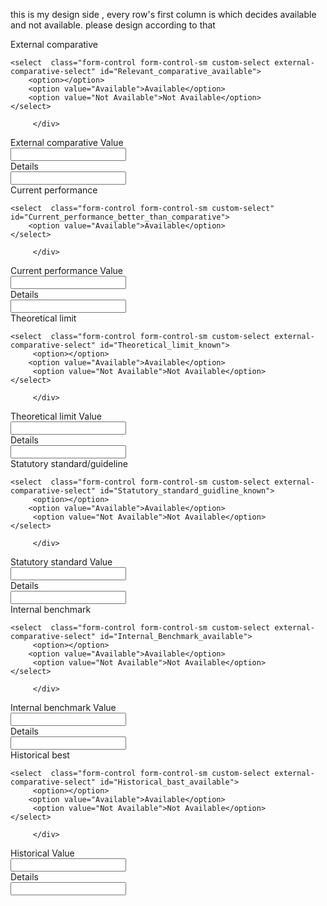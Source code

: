 this is my design side , every row's first column is which decides available and not available. please design according to that
 <div class="external-comparative-group">
  <div class="row g-3 mt-1">
 <div class="col-md-2">
    <label for="Relevant_comparative_available" class="control-label">External comparative</label>
    </div>

<div class="col-md-2">
   
    <select  class="form-control form-control-sm custom-select external-comparative-select" id="Relevant_comparative_available">
        <option></option>
        <option value="Available">Available</option>
        <option value="Not Available">Not Available</option>                           
    </select>
</div>
 <div class="col-md-1">

         </div>
<div class="col-md-2">
    <label for="Relevant_comparative_available_Value" class="control-label">External comparative Value</label>
    </div>
    
<div class="col-md-2">
   
   <input class="form-control form-control-sm comparative-value" id="Relevant_comparative_available_Value" autocomplete="off">
</div>

<div class="col-md-1">
    <label for="Relevant_comparative_available_Details" class="control-label">Details</label>
    </div>

<div class="col-md-2">
   <input class="form-control form-control-sm comparative-details" id="Relevant_comparative_available_Details" autocomplete="off">
</div>
</div>
</div>
                  
 <div class="row g-3 mt-1">
 <div class="col-md-2">
    <label for="Current_performance_better_than_comparative" class="control-label">Current performance</label>
    </div>

<div class="col-md-2">
   
    <select  class="form-control form-control-sm custom-select" id="Current_performance_better_than_comparative">        
        <option value="Available">Available</option>                            
    </select>
</div>
 <div class="col-md-1">

         </div>
<div class="col-md-2">
    <label for="Current_performance_better_than_comparative_Value" class="control-label">Current performance Value</label>
    </div>

<div class="col-md-2">
   
   <input class="form-control form-control-sm" id="Current_performance_better_than_comparative_Value" autocomplete="off">
</div>
<div class="col-md-1">
    <label for="Current_performance_better_than_comparative_Details" class="control-label">Details</label>
    </div>

<div class="col-md-2">
   <input class="form-control form-control-sm" id="Current_performance_better_than_comparative_Details" autocomplete="off">
</div>
</div>
 <div class="external-comparative-group">
<div class="row g-3 mt-1">
 <div class="col-md-2">
    <label for="Theoretical_limit_known" class="control-label">Theoretical limit</label>
    </div>

<div class="col-md-2">
   
    <select  class="form-control form-control-sm custom-select external-comparative-select" id="Theoretical_limit_known">  
         <option></option>
        <option value="Available">Available</option>                            
         <option value="Not Available">Not Available</option>                           
    </select>
</div>
 <div class="col-md-1">

         </div>
<div class="col-md-2">
    <label for="Theoretical_limit_known_Value " class="control-label">Theoretical limit Value </label>
    </div>

<div class="col-md-2">
   
   <input class="form-control form-control-sm comparative-value" id="Theoretical_limit_known_Value" autocomplete="off">
</div>
<div class="col-md-1">
    <label for="Theoretical_limit_known_Details" class="control-label">Details</label>
    </div>

<div class="col-md-2">
   <input class="form-control form-control-sm comparative-details" id="Theoretical_limit_known_Details" autocomplete="off">
</div>
</div>
</div>
 <div class="external-comparative-group">
<div class="row g-3 mt-1">
 <div class="col-md-2">
    <label for="Statutory_standard_guidline_known" class="control-label">Statutory standard/guideline</label>
    </div>

<div class="col-md-2">
   
    <select  class="form-control form-control-sm custom-select external-comparative-select" id="Statutory_standard_guidline_known"> 
         <option></option>
        <option value="Available">Available</option>                            
         <option value="Not Available">Not Available</option>                           
    </select>
</div>
 <div class="col-md-1">

         </div>
<div class="col-md-2">
    <label for="Statutory_standard_guidline_known_Value " class="control-label">Statutory standard Value</label>
    </div>

<div class="col-md-2">
   
   <input class="form-control form-control-sm comparative-value" id="Statutory_standard_guidline_known_Value" autocomplete="off">
</div>
<div class="col-md-1">
    <label for="Statutory_standard_guidline_known_Details" class="control-label">Details</label>
    </div>

<div class="col-md-2">
   <input class="form-control form-control-sm comparative-details" id="Statutory_standard_guidline_known_Details" autocomplete="off">
</div>
</div>
</div>
 <div class="external-comparative-group">
<div class="row g-3 mt-1">
 <div class="col-md-2">
    <label for="Internal_Benchmark_available" class="control-label">Internal benchmark</label>
    </div>

<div class="col-md-2">
   
    <select  class="form-control form-control-sm custom-select external-comparative-select" id="Internal_Benchmark_available">
         <option></option>
        <option value="Available">Available</option>                            
         <option value="Not Available">Not Available</option>                           
    </select>
</div>
 <div class="col-md-1">

         </div>
<div class="col-md-2">
    <label for="Internal_Benchmark_available_Value " class="control-label">Internal benchmark Value</label>
    </div>

<div class="col-md-2">
   
   <input class="form-control form-control-sm comparative-value" id="Internal_Benchmark_available_Value" autocomplete="off">
</div>
<div class="col-md-1">
    <label for="Internal_Benchmark_available_Details" class="control-label">Details</label>
    </div>

<div class="col-md-2">
   <input class="form-control form-control-sm comparative-details" id="Internal_Benchmark_available_Details" autocomplete="off">
</div>
</div>
</div>
 <div class="external-comparative-group">
<div class="row g-3 mt-1">
 <div class="col-md-2">
    <label for="Historical_bast_available" class="control-label">Historical best</label>
    </div>

<div class="col-md-2">
   
    <select  class="form-control form-control-sm custom-select external-comparative-select" id="Historical_bast_available">  
         <option></option>
        <option value="Available">Available</option>                            
         <option value="Not Available">Not Available</option>                           
    </select>
</div>
 <div class="col-md-1">

         </div>
<div class="col-md-2">
    <label for="Historical_bast_available_Value " class="control-label">Historical Value</label>
    </div>

<div class="col-md-2">
   
   <input class="form-control form-control-sm comparative-value" id="Historical_bast_available_Value" autocomplete="off">
</div>
<div class="col-md-1">
    <label for="Historical_bast_available_Details" class="control-label">Details</label>
    </div>

<div class="col-md-2">
   <input class="form-control form-control-sm comparative-details" id="Historical_bast_available_Details" autocomplete="off">
</div>
</div>
